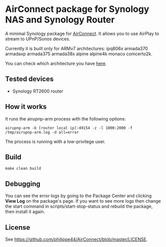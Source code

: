 # AirConnect package for Synology NAS and Synology Router

A minimal Synology package for [AirConnect](https://github.com/philippe44/AirConnect
). It allows you to use AirPlay to stream to UPnP/Sonos devices.

Currently it is built only for ARMv7 architectures: ipq806x armada370 armadaxp armada375 armada38x alpine alpine4k monaco comcerto2k.

You can check which architecture you have [here](https://www.synology.com/en-uk/knowledgebase/DSM/tutorial/General/What_kind_of_CPU_does_my_NAS_have).

## Tested devices

* Synology RT2600 router

## How it works

It runs the airupnp-arm process with the following options:

```
airupnp-arm -b [router local ip]:49154 -z -l 1000:2000 -f /tmp/airupnp-arm.log -d all=error
```

The process is running with a low-privilege user.

## Build

```
make clean build
```

## Debugging

You can see the error logs by going to the Package Center and clicking **View Log** on the package's page.
If you want to see more logs then change the start command in scripts/start-stop-status and rebuild the package, then install it again.

## License

See https://github.com/philippe44/AirConnect/blob/master/LICENSE.
